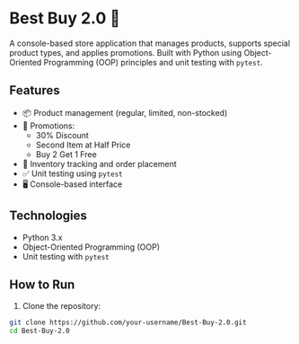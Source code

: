 # Best Buy 2.0 🛒

A console-based store application that manages products, supports special product types, and applies promotions. Built with Python using Object-Oriented Programming (OOP) principles and unit testing with `pytest`.

## Features

- 📦 Product management (regular, limited, non-stocked)
- 🎁 Promotions:
  - 30% Discount
  - Second Item at Half Price
  - Buy 2 Get 1 Free
- 🧮 Inventory tracking and order placement
- ✅ Unit testing using `pytest`
- 🖥 Console-based interface

## Technologies

- Python 3.x
- Object-Oriented Programming (OOP)
- Unit testing with `pytest`

## How to Run

1. Clone the repository:

```bash
git clone https://github.com/your-username/Best-Buy-2.0.git
cd Best-Buy-2.0
